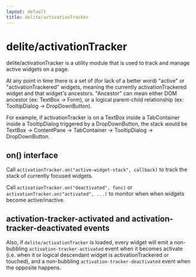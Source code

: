 ```yaml
---
layout: default
title: delite/activationTracker
---
```


# delite/activationTracker

delite/activationTracker is a utility module that is used to track and manage active widgets on a page.

At any point in time there is a set of (for lack of a better word) "active" or "activationTrackered" widgets,
meaning the currently activationTrackered widget and that widget's ancestors.
"Ancestor" can mean either DOM ancestor (ex: TextBox → Form), or a logical parent-child relationship
(ex: TooltipDialog → DropDownButton).

For example, if activationTracker is on a TextBox inside a TabContainer inside a TooltipDialog
triggered by a DropDownButton, the stack would be
TextBox → ContentPane → TabContainer → TooltipDialog → DropDownButton.

## on() interface

Call `activationTracker.on("active-widget-stack", callback)` to track the stack of currently focused widgets.

Call `activationTracker.on("deactivated", func)` or `activationTracker.on("activated", ...)` to monitor when
when widgets become active/inactive.

## activation-tracker-activated and activation-tracker-deactivated events

Also, if `delite/activationTracker` is loaded, every widget will emit a non-bubbling `activation-tracker-activated` event
when it becomes activate (i.e. when it or logical descendant widget is activationTrackered or touched), and a non-bubbling
`activation-tracker-deactivated` event when the opposite happens.


